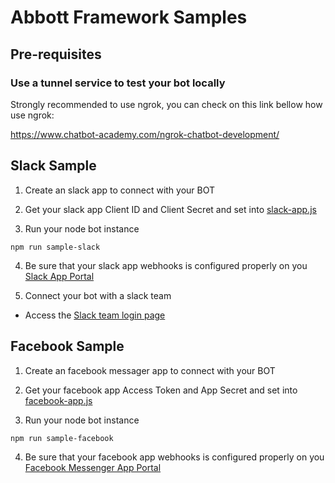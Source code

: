# Abbott Framework Samples

## Pre-requisites

### Use a tunnel service to test your bot locally

Strongly recommended to use ngrok, you can check on this link bellow how use ngrok:

https://www.chatbot-academy.com/ngrok-chatbot-development/

## Slack Sample

1. Create an slack app to connect with your BOT

2. Get your slack app Client ID and Client Secret and set into [slack-app.js](slack-app.js)

3. Run your node bot instance

```
npm run sample-slack
```

4. Be sure that your slack app webhooks is configured properly on you [Slack App Portal](https://api.slack.com/apps/[YOUR_APP_ID]/general)

5. Connect your bot with a slack team

- Access the [Slack team login page](https://[YOUR_TUNNEL_DNS_ADDRESS]/slack/login)

## Facebook Sample

1. Create an facebook messager app to connect with your BOT

2. Get your facebook app Access Token and App Secret and set into [facebook-app.js](facebook-app.js)

3. Run your node bot instance

```
npm run sample-facebook
```

4. Be sure that your facebook app webhooks is configured properly on you [Facebook Messenger App Portal](https://developers.facebook.com/apps/[YOUR_APP_ID]/messenger/)

